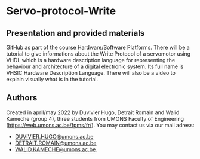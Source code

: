 # Servo-protocol-Write
## Presentation and provided materials
GitHub as part of the course Hardware/Software Platforms.
There will be a tutorial to give informations about the Write Protocol of a servomotor using VHDL which is a hardware description language for representing the behaviour and architecture of a digital electronic system. Its full name is VHSIC Hardware Description Language.
There will also be a video to explain visually what is in the tutorial.
## Authors
Created in april/may 2022 by Duvivier Hugo, Detrait Romain and Walid Kameche (group 4), three students from UMONS Faculty of Engineering (https://web.umons.ac.be/fpms/fr/).
You may contact us via our mail adress: 
- DUVIVIER.HUGO@umons.ac.be
- DETRAIT.ROMAIN@umons.ac.be 
- WALID.KAMECHE@umons.ac.be.

